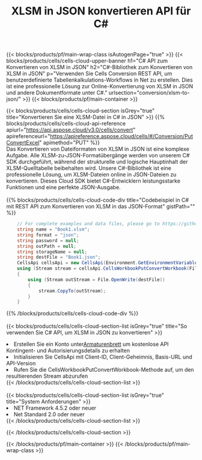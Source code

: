 ﻿---
title:  XLSM in JSON konvertieren API für C#
description:  Cloud-APIs und SDKs für Microsoft Excel und OpenOffice Calc. Konvertieren Sie die Tabelle in ein anderes Dateiformat.
url: /de/net/conversion/xlsm-to-json/
---
{{< blocks/products/pf/main-wrap-class isAutogenPage="true" >}}
{{< blocks/products/cells/cells-cloud-upper-banner h1="C# API zum Konvertieren von XLSM in JSON" h2="C#-Bibliothek zum Konvertieren von XLSM in JSON" p="Verwenden Sie Cells Conversion REST API, um benutzerdefinierte Tabellenkalkulations-Workflows in Net zu erstellen. Dies ist eine professionelle Lösung zur Online-Konvertierung von XLSM in JSON und andere Dokumentformate unter C#." urlsection="conversion/xlsm-to-json/" >}}
{{< blocks/products/pf/main-container >}}

{{< blocks/products/cells/cells-cloud-section isGrey="true" title="Konvertieren Sie eine XLSM-Datei in C# in JSON" >}}
{{% blocks/products/cells/cells-cloud-api-reference apiurl="https://api.aspose.cloud/v3.0/cells/convert" apireferenceurl="https://apireference.aspose.cloud/cells/#/Conversion/PutConvertExcel" apimethod="PUT" %}}
<br/>
Das Konvertieren von Dateiformaten von XLSM in JSON ist eine komplexe Aufgabe. Alle XLSM-zu-JSON-Formatübergänge werden von unserem C# SDK durchgeführt, während der strukturelle und logische Hauptinhalt der XLSM-Quelltabelle beibehalten wird. Unsere C#-Bibliothek ist eine professionelle Lösung, um XLSM-Dateien online in JSON-Dateien zu konvertieren. Dieses Cloud SDK bietet C#-Entwicklern leistungsstarke Funktionen und eine perfekte JSON-Ausgabe.
<br/>
<br/>
{{% blocks/products/cells/cells-cloud-code-div title="Codebeispiel in C# mit REST API zum Konvertieren von XLSM in das JSON-Format" gistPath="" %}}
 
```cs
    // For complete examples and data files, please go to https://github.com/aspose-cells-cloud/aspose-cells-cloud-dotnet/
    string name = "Book1.xlsm";
    string format = "json";
    string password = null;
    string outPath = null;
    string storageName = null;
    string destFile = "Book1.json";
    CellsApi cellsApi = new CellsApi(Environment.GetEnvironmentVariable("ProductClientId"), Environment.GetEnvironmentVariable("ProductClientSecret"));
    using (Stream stream = cellsApi.CellsWorkbookPutConvertWorkbook(File.OpenRead(name), format, password, outPath, storageName))
    {
        using (Stream outStream = File.OpenWrite(destFile))
        {
            stream.CopyTo(outStream);
        }
    }
```
 
{{% /blocks/products/cells/cells-cloud-code-div %}}
<br/>
<br/>
{{< blocks/products/cells/cells-cloud-section-list isGrey="true" title="So verwenden Sie C# API, um XLSM in JSON zu konvertieren" >}}
<li> Erstellen Sie ein Konto unter<a href="https://dashboard.aspose.cloud/">Armaturenbrett</a> um kostenlose API Kontingent- und Autorisierungsdetails zu erhalten</li>
<li>Initialisieren Sie CellsApi mit Client-ID, Client-Geheimnis, Basis-URL und API-Version</li>
<li>Rufen Sie die CellsWorkbookPutConvertWorkbook-Methode auf, um den resultierenden Stream abzurufen</li>
{{< /blocks/products/cells/cells-cloud-section-list >}}
<br/>
<br/>
{{< blocks/products/cells/cells-cloud-section-list isGrey="true" title="System Anforderungen" >}}
<li>NET Framework 4.5.2 oder neuer</li>
<li>Net Standard 2.0 oder neuer</li>
{{< /blocks/products/cells/cells-cloud-section-list >}}

{{< /blocks/products/cells/cells-cloud-section >}}

{{< /blocks/products/pf/main-container >}}
{{< /blocks/products/pf/main-wrap-class >}}
